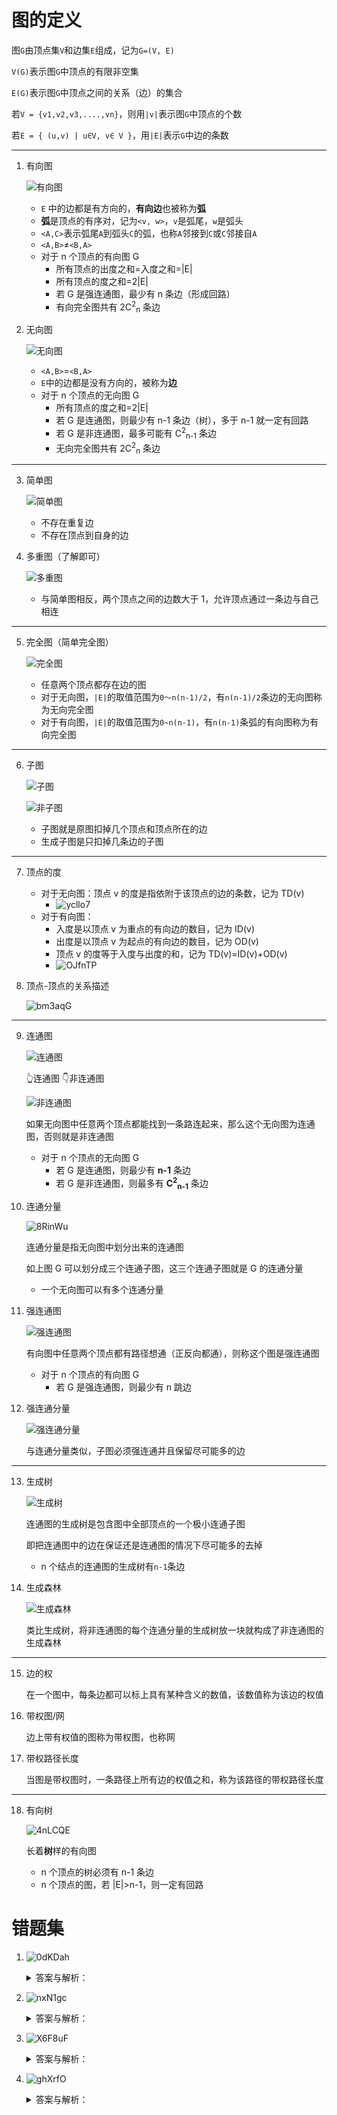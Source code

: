 # 图的定义

图`G`由顶点集`V`和边集`E`组成，记为`G=(V, E)`

`V(G)`表示图`G`中顶点的有限非空集

`E(G)`表示图`G`中顶点之间的关系（边）的集合

若`V = {v1,v2,v3,....,vn}`，则用`|v|`表示图`G`中顶点的个数

若`E = { (u,v) | u∈V, v∈ V }`，用`|E|`表示`G`中边的条数
- - - - - -

1. 有向图

   ![有向图](../images/EW4SLx.png)
    - `E` 中的边都是有方向的，**有向边**也被称为**弧**
    - **弧**是顶点的有序对，记为`<v, w>`，`v`是弧尾，`w`是弧头
    - `<A,C>`表示弧尾`A`到弧头`C`的弧，也称`A`邻接到`C`或`C`邻接自`A`
    - `<A,B>`≠`<B,A>`
    - 对于 n 个顶点的有向图 G
        - 所有顶点的出度之和=入度之和=|E|
        - 所有顶点的度之和=2|E|
        - 若 G 是强连通图，最少有 n 条边（形成回路）
        - 有向完全图共有 2C<sup>2</sup><sub>n</sub> 条边
2. 无向图

   ![无向图](../images/uJdvZz.png)
    - `<A,B>`=`<B,A>`
    - `E`中的边都是没有方向的，被称为**边**
    - 对于 n 个顶点的无向图 G
        - 所有顶点的度之和=2|E|
        - 若 G 是连通图，则最少有 n-1 条边（树），多于 n-1 就一定有回路
        - 若 G 是非连通图，最多可能有 C<sup>2</sup><sub>n-1</sub> 条边
        - 无向完全图共有 2C<sup>2</sup><sub>n</sub> 条边

- - - - - -

3. 简单图

   ![简单图](../images/DadaRN.png)
    - 不存在重复边
    - 不存在顶点到自身的边
4. 多重图（了解即可）

   ![多重图](../images/Vyui3g.png)
    - 与简单图相反，两个顶点之间的边数大于 1，允许顶点通过一条边与自己相连

- - - - - -

5. 完全图（简单完全图）

   ![完全图](../images/L4Tm82.png)
    - 任意两个顶点都存在边的图
    - 对于无向图，`|E|`的取值范围为`0～n(n-1)/2`，有`n(n-1)/2`条边的无向图称为无向完全图
    - 对于有向图，`|E|`的取值范围为`0~n(n-1)`，有`n(n-1)`条弧的有向图称为有向完全图

- - - - - -

6. 子图

   ![子图](../images/VUStVb.png)

   ![非子图](../images/T86Ffb.png)
    - 子图就是原图扣掉几个顶点和顶点所在的边
    - 生成子图是只扣掉几条边的子图

- - - - - -

7. 顶点的度
    - 对于无向图：顶点 v 的度是指依附于该顶点的边的条数，记为 TD(v)
        - ![ycllo7](../images/ycllo7.png)
    - 对于有向图：
        - 入度是以顶点 v 为重点的有向边的数目，记为 ID(v)
        - 出度是以顶点 v 为起点的有向边的数目，记为 OD(v)
        - 顶点 v 的度等于入度与出度的和，记为 TD(v)=ID(v)+OD(v)
        - ![OJfnTP](../images/OJfnTP.png)
8. 顶点-顶点的关系描述

   ![bm3aqG](../images/bm3aqG.png)

- - - - - -

9. 连通图

   ![连通图](../images/68KABs.png)

   👆连通图 👇非连通图

   ![非连通图](../images/DnFFOm.png)

   如果无向图中任意两个顶点都能找到一条路连起来，那么这个无向图为连通图，否则就是非连通图
    - 对于 n 个顶点的无向图 G
        - 若 G 是连通图，则最少有 **n-1** 条边
        - 若 G 是非连通图，则最多有 **C<sup>2</sup><sub>n-1</sub>** 条边
10. 连通分量

    ![8RinWu](../images/8RinWu.png)

    连通分量是指无向图中划分出来的连通图

    如上图 G 可以划分成三个连通子图，这三个连通子图就是 G 的连通分量
    - 一个无向图可以有多个连通分量
11. 强连通图

    ![强连通图](../images/HgKK3B.png)

    有向图中任意两个顶点都有路径想通（正反向都通），则称这个图是强连通图
    - 对于 n 个顶点的有向图 G
        - 若 G 是强连通图，则最少有 n 跳边
12. 强连通分量

    ![强连通分量](../images/4p5cuG.png)

    与连通分量类似，子图必须强连通并且保留尽可能多的边

- - - - - -

13. 生成树

    ![生成树](../images/1VF28W.png)

    连通图的生成树是包含图中全部顶点的一个极小连通子图

    即把连通图中的边在保证还是连通图的情况下尽可能多的去掉
    - n 个结点的连通图的生成树有`n-1`条边
14. 生成森林

    ![生成森林](../images/nfB1RI.png)

    类比生成树，将非连通图的每个连通分量的生成树放一块就构成了非连通图的生成森林

- - - - - -

15. 边的权

    在一个图中，每条边都可以标上具有某种含义的数值，该数值称为该边的权值
16. 带权图/网

    边上带有权值的图称为带权图，也称网
17. 带权路径长度

    当图是带权图时，一条路径上所有边的权值之和，称为该路径的带权路径长度

- - - - - -

18. 有向树

    ![4nLCQE](../images/4nLCQE.png)

    长着**树**样的有向图
    - n 个顶点的树必须有 n-1 条边
    - n 个顶点的图，若 |E|>n-1，则一定有回路

# 错题集

1. ![0dKDah](../images/0dKDah.png)
    <details>
    <summary>答案与解析：</summary>
    <br />
    答案：B
    <br />
    解析：<br />
    A选项不是无向图，直接pass<br />
    B选项可以通过一次深度优先搜索访问到所有顶点<br />
    C选项有回路但不一定连通，所以不能一次
    </details>

2. ![nxN1gc](../images/nxN1gc.png)
    <details>
    <summary>答案与解析：</summary>
    <br />答案：B<br />
    解析：<br />
    n 个顶点的生成树具有 n-1 条边的极小连通子图<br />
    n 个顶点的环有 n 条边，所以去掉任意一条边都有一个生成树<br />
    也就是说可以有 n 棵生成树
    </details>

3. ![X6F8uF](../images/X6F8uF.png)
    <details>
    <summary>答案与解析：</summary>
    <br />答案：C<br />
    解析：<br />
    I: 回路是路径，简单回路是简单路径<br />
    II: 看6.2的邻接矩阵和邻接表就知道了<br />
    III: 存在回路的图不存在拓扑序列
    </details>

4. ![ghXrfO](../images/ghXrfO.png)
    <details>
    <summary>答案与解析：</summary>
    <br />答案：C<br />
    解析：<br />
    "任何情况下都是连通的"，"需要的变数最少是"表示6个顶点时是一个完全图，第7个顶点有一条边与完全图连接<br />
    C<sup>2</sup><sub>6</sub> + 1 = (6*(6-1))/2 + 1 = 16
    </details>